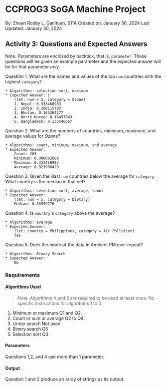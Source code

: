 # CCPROG3 SoGA Machine Project

By:             Zhean Robby L. Ganituen, S11A
Created on:     January 30, 2024
Last Updated:   January 30, 2024

## Activity 3: Questions and Expected Answers

Note. Parameters are enclosed by backtick, that is, `parameter`.
These questions will be given an example parameter and the expected answer will be
for that parameter *only*.

Question 1. What are the names and values of the top `num` countries with the highest `category`?

    * Algorithms: selection sort, maximum
    * Expected Answer: j
        (let: num = 5, category = Ozone)
        1. Nepal: 0.333468983
        2. India: 0.206115793
        3. Bhutan: 0.165264277
        4. North Korea: 0.16457043
        5. Bangladesh: 0.133546667
Question 2. What are the numbers of countries, minimum, maximum, and average values for
*Ozone*?

    * Algorithms: count, minimum, maximum, and average
    * Expected Answer:
        Count: 203
        Minimum: 0.000002689
        Maximum: 0.333468983
        Average: 0.023906429

Question 3. Given the iilast `num` countries below the average for `category`.
What country is the median in that set?

    * Algorithms: selection sort, average, count
    * Expected Answer:
        (let: num = 5, category = Dietary)
        Median: 0.86999776

Question 4. Is `country`'s `category` above the average?

    * Algorithms: average
    * Expected Answer:
        (let: country = Philippines, category = Air Pollution)
        Yes
Question 5. Does the mode of the data in Ambient PM ever repeat?

    * Algorithms: Binary Search
    * Expected Answer:
        No

### Requirements

#### Algorithms Used

> Note. Algorithms 4 and 5 are required to be used at least once. No specific instructions for algorithms
1 to 3.

1. Minimum or maximum           Q1 and Q2.
2. Count or sum or average      Q2 to Q4.
3. Linear search                Not used
4. Binary search                Q5
5. Selection sort               Q3

#### Parameters

Questions 1,2, and 4 use more than 1 parameter.

#### Output

Question 1 and 2 produce an array of strings as its output.
